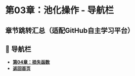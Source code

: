 # 第03章：池化操作 - 导航栏
## 章节跳转汇总（适配GitHub自主学习平台）  

## 🚀 导航栏  
- **[第04章：损失函数](../Chater04/chter01.md)**  
- **[返回首页](../../index.md)**
